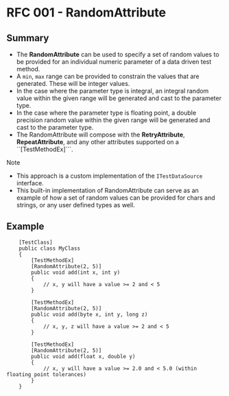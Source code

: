 # RFC 001 - RandomAttribute

## Summary
- The __RandomAttribute__ can be used to specify a set of random values to be provided for an individual numeric parameter of a data driven test method.
- A ```min```, ```max``` range can be provided to constrain the values that are generated. These will be integer values.
- In the case where the parameter type is integral, an integral random value within the given range will be generated and cast to the parameter type.
- In the case where the parameter type is floating point, a double precision random value within the given range will be generated and cast to the parameter type.
- The RandomAttribute will compose with the __RetryAttribute__, __RepeatAttribute__, and any other attributes supported on a ``[TestMethodEx]```.

Note
- This approach is a custom implementation of the ```ITestDataSource``` interface.
- This built-in implementation of RandomAttribute can serve as an example of how a set of random values can be provided for chars and strings, or any user defined types as well.

## Example
```
    [TestClass]
    public class MyClass
    {
        [TestMethodEx]
        [RandomAttribute(2, 5)]
        public void add(int x, int y)
        {
            // x, y will have a value >= 2 and < 5
        }

        [TestMethodEx]
        [RandomAttribute(2, 5)]
        public void add(byte x, int y, long z)
        {
            // x, y, z will have a value >= 2 and < 5
        }

        [TestMethodEx]
        [RandomAttribute(2, 5)]
        public void add(float x, double y)
        {
            // x, y will have a value >= 2.0 and < 5.0 (within floating point tolerances)
        }
    }
```
